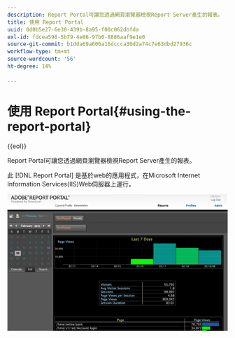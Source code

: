 ```yaml
---
description: Report Portal可讓您透過網頁瀏覽器檢視Report Server產生的報表。
title: 使用 Report Portal
uuid: 0d0b5e27-6e30-439b-8a95-f00c062dbfda
exl-id: fdcea598-5b79-4e86-97b0-8886aaf9e1e0
source-git-commit: b1dda69a606a16dccca30d2a74c7e63dbd27936c
workflow-type: tm+mt
source-wordcount: '56'
ht-degree: 14%

---
```


# 使用 Report Portal{#using-the-report-portal}

{{eol}}

Report Portal可讓您透過網頁瀏覽器檢視Report Server產生的報表。

此 [!DNL Report Portal] 是基於web的應用程式，在Microsoft Internet Information Services(IIS)Web伺服器上運行。

![](assets/report_portal_home.png)
